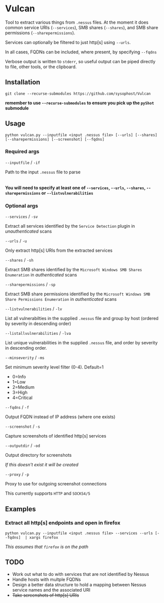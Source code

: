 # Vulcan

Tool to extract various things from `.nessus` files.
At the moment it does common service URIs (`--services`), SMB shares (`--shares`), and SMB share permissions (`--sharepermissions`).

Services can optionally be filtered to just http[s] using `--urls`.

In all cases, FQDNs can be included, where present, by specifying `--fqdns`

Verbose output is written to `stderr`, so useful output can be piped directly to file, other tools, or the clipboard.

## Installation

`git clone --recurse-submodules https://github.com/sysophost/Vulcan`

**remember to use `--recurse-submodules` to ensure you pick up the `pyShot` submodule**

## Usage

`python vulcan.py --inputfile <input .nessus file> [--urls] [--shares] [--sharepermissions] [--screenshot] [--fqdns]`

### Required args

`--inputfile` / `-if`

Path to the input `.nessus` file to parse
<br><br><br>
**You will need to specify at least one of `--services`, `--urls`, `--shares`, `--sharepermissions` or `--listvulnerabilities`**

### Optional args

`--services` / `-sv`

Extract all services identified by the `Service Detection` plugin in *unauthenticated* scans

`--urls` / `-u`

Only extract http[s] URIs from the extracted services

`--shares` / `-sh`

Extract SMB shares identified by the `Microsoft Windows SMB Shares Enumeration` in *authenticated* scans

`--sharepermissions` / `-sp`

Extract SMB share permissions identified by the `Microsoft Windows SMB Share Permissions Enumeration` in *authenticated* scans

`--listvulnerabilities` / `-lv`

List all vulnerabilties in the supplied `.nessus` file and group by host (ordered by severity in descending order)

`--listallvulnerabilities` / `-lva`

List unique vulnerabilities in the supplied `.nessus` file, and order by severity in descending order.

`--minseverity` / `-ms`

Set minimum severity level filter (0-4). Default=1

* 0=Info
* 1=Low
* 2=Medium
* 3=High
* 4=Critical

`--fqdns` / `-f`

Output FQDN instead of IP address (where one exists)

`--screenshot` / `-s`

Capture screenshots of identified http[s] services

`--outputdir` / `-od`

Output directory for screenshots

*If this doesn't exist it will be created*

`--proxy` /  `-p`

Proxy to use for outgoing screenshot connections

This currently supports `HTTP` and `SOCKS4/5`

## Examples

### Extract all http[s] endpoints and open in firefox

`python vulcan.py --inputfile <input .nessus file> --services --urls [--fqdns]  | xargs firefox`

*This assumes that `firefox` is on the path*

## TODO

* Work out what to do with services that are not identified by Nessus
* Handle hosts with multple FQDNs
* Design a better data structure to hold a mapping between Nessus service names and the associated URI
* ~~Take screenshots of http[s] URIs~~
